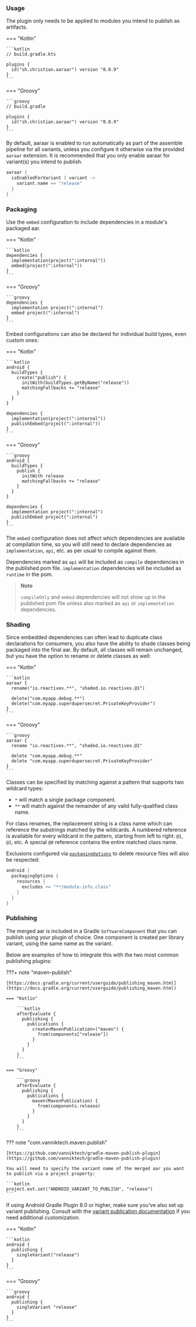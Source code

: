 ### Usage

The plugin only needs to be applied to modules you intend to publish as artifacts.

=== "Kotlin"

    ```kotlin
    // build.gradle.kts

    plugins {
      id("sh.christian.aaraar") version "0.0.9"
    }
    ```

=== "Groovy"

    ```groovy
    // build.gradle

    plugins {
      id("sh.christian.aaraar") version "0.0.9"
    }
    ```

By default, aaraar is enabled to run automatically as part of the assemble pipeline for all variants, unless you
configure it otherwise via the provided `aaraar` extension. It is recommended that you only enable aaraar for variant(s)
you intend to publish.

```kotlin
aaraar {
  isEnabledForVariant { variant ->
    variant.name == "release"
  }
}
```

### Packaging

Use the `embed` configuration to include dependencies in a module's packaged aar.

=== "Kotlin"

    ```kotlin
    dependencies {
      implementation(project(":internal"))
      embed(project(":internal"))
    }
    ```

=== "Groovy"

    ```groovy
    dependencies {
      implementation project(":internal")
      embed project(":internal")
    }
    ```

Embed configurations can also be declared for individual build types, even custom ones:

=== "Kotlin"

    ```kotlin
    android {
      buildTypes {
        create("publish") {
          initWith(buildTypes.getByName("release"))
          matchingFallbacks += "release"
        }
      }
    }

    dependencies {
      implementation(project(":internal"))
      publishEmbed(project(":internal"))
    }
    ```

=== "Groovy"

    ```groovy
    android {
      buildTypes {
        publish {
          initWith release
          matchingFallbacks += "release"
        }
      }
    }

    dependencies {
      implementation project(":internal")
      publishEmbed project(":internal")
    }
    ```

The `embed` configuration does not affect which dependencies are available at compilation time, so you will still need
to declare dependencies as `implementation`, `api`, etc. as per usual to compile against them.

Dependencies marked as `api` will be included as `compile` dependencies in the published pom file.
`implementation` dependencies will be included as `runtime` in the pom.

> **Note**
>
> `compileOnly` and `embed` dependencies will not show up in the published pom file unless also marked as `api` or
`implementation` dependencies.

### Shading

Since embedded dependencies can often lead to duplicate class declarations for consumers, you also have the ability to
shade classes being packaged into the final aar. By default, all classes will remain unchanged, but you have the option
to rename or delete classes as well:

=== "Kotlin"

    ```kotlin
    aaraar {
      rename("io.reactivex.**", "shaded.io.reactivex.@1")

      delete("com.myapp.debug.**")
      delete("com.myapp.superdupersecret.PrivateKeyProvider")
    }
    ```

=== "Groovy"

    ```groovy
    aaraar {
      rename "io.reactivex.**", "shaded.io.reactivex.@1"

      delete "com.myapp.debug.**"
      delete "com.myapp.superdupersecret.PrivateKeyProvider"
    }
    ```

Classes can be specified by matching against a pattern that supports two wildcard types:

- `*` will match a single package component.
- `**` will match against the remainder of any valid fully-qualified class name.

For class renames, the replacement string is a class name which can reference the substrings matched by the wildcards.
A numbered reference is available for every wildcard in the pattern, starting from left to right: `@1`, `@2`, etc.
A special `@0` reference contains the entire matched class name.

Exclusions configured via [`packagingOptions`](https://developer.android.com/reference/tools/gradle-api/com/android/build/api/dsl/PackagingOptions)
to delete resource files will also be respected:

```kotlin
android {
  packagingOptions {
    resources {
      excludes += "**/module-info.class"
    }
  }
}
```

### Publishing

The merged aar is included in a Gradle `SoftwareComponent` that you can publish using your plugin of choice.
One component is created per library variant, using the same name as the variant.

Below are examples of how to integrate this with the two most common publishing plugins:

???+ note "maven-publish"

    [https://docs.gradle.org/current/userguide/publishing_maven.html](https://docs.gradle.org/current/userguide/publishing_maven.html)

    === "Kotlin"

        ```kotlin
        afterEvaluate {
          publishing {
            publications {
              create<MavenPublication>("maven") {
                from(components["release"])
              }
            }
          }
        }
        ```

    === "Groovy"

        ```groovy
        afterEvaluate {
          publishing {
            publications {
              maven(MavenPublication) {
                from(components.release)
              }
            }
          }
        }
        ```

??? note "com.vanniktech.maven.publish"

    [https://github.com/vanniktech/gradle-maven-publish-plugin](https://github.com/vanniktech/gradle-maven-publish-plugin)

    You will need to specify the variant name of the merged aar you want to publish via a project property:

    ```kotlin
    project.ext.set("ANDROID_VARIANT_TO_PUBLISH", "release")
    ```

If using Android Gradle Plugin 8.0 or higher, make sure you've also set up variant publishing. Consult with the
[variant publication documentation](https://developer.android.com/build/publish-library/configure-pub-variants) if you
need additional customization.

=== "Kotlin"

    ```kotlin
    android {
      publishing {
        singleVariant("release")
      }
    }
    ```

=== "Groovy"

    ```groovy
    android {
      publishing {
        singleVariant "release"
      }
    }
    ```
